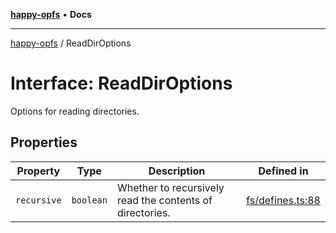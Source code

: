 [**happy-opfs**](../README.md) • **Docs**

***

[happy-opfs](../README.md) / ReadDirOptions

# Interface: ReadDirOptions

Options for reading directories.

## Properties

| Property | Type | Description | Defined in |
| ------ | ------ | ------ | ------ |
| `recursive` | `boolean` | Whether to recursively read the contents of directories. | [fs/defines.ts:88](https://github.com/JiangJie/happy-opfs/blob/e9fb685299dadc4e6e669ad2019dbf147a8f564a/src/fs/defines.ts#L88) |
